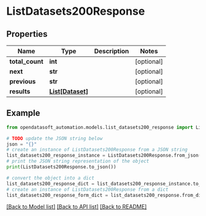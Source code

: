 # ListDatasets200Response


## Properties

Name | Type | Description | Notes
------------ | ------------- | ------------- | -------------
**total_count** | **int** |  | [optional] 
**next** | **str** |  | [optional] 
**previous** | **str** |  | [optional] 
**results** | [**List[Dataset]**](Dataset.md) |  | [optional] 

## Example

```python
from opendatasoft_automation.models.list_datasets200_response import ListDatasets200Response

# TODO update the JSON string below
json = "{}"
# create an instance of ListDatasets200Response from a JSON string
list_datasets200_response_instance = ListDatasets200Response.from_json(json)
# print the JSON string representation of the object
print(ListDatasets200Response.to_json())

# convert the object into a dict
list_datasets200_response_dict = list_datasets200_response_instance.to_dict()
# create an instance of ListDatasets200Response from a dict
list_datasets200_response_form_dict = list_datasets200_response.from_dict(list_datasets200_response_dict)
```
[[Back to Model list]](../README.md#documentation-for-models) [[Back to API list]](../README.md#documentation-for-api-endpoints) [[Back to README]](../README.md)


